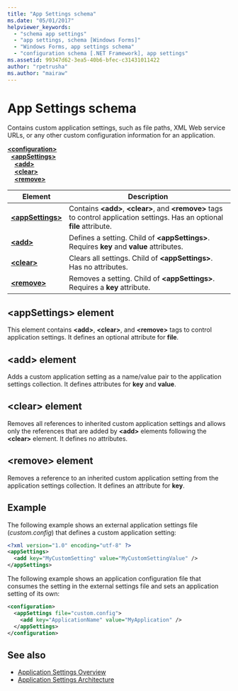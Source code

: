 ```yaml
---
title: "App Settings schema"
ms.date: "05/01/2017"
helpviewer_keywords: 
  - "schema app settings"
  - "app settings, schema [Windows Forms]"
  - "Windows Forms, app settings schema"
  - "configuration schema [.NET Framework], app settings"
ms.assetid: 99347d62-3ea5-40b6-bfec-c31431011422
author: "rpetrusha"
ms.author: "mairaw"
---
```


# App Settings schema

Contains custom application settings, such as file paths, XML Web service URLs, or any other custom configuration information for an application.

[**\<configuration>**](../configuration-element.md)   
&nbsp;&nbsp;[**\<appSettings>**](./appsettings-element-for-configuration.md)   
&nbsp;&nbsp;&nbsp;&nbsp;[**\<add>**](./add-element-for-appsettings.md)   
&nbsp;&nbsp;&nbsp;&nbsp;[**\<clear>**](./clear-element-for-appsettings.md)   
&nbsp;&nbsp;&nbsp;&nbsp;[**\<remove>**](./remove-element-for-appsettings.md)

| Element | Description |
| ------- | ----------- |
| [**\<appSettings>**](./appsettings-element-for-configuration.md) | Contains **\<add>**, **\<clear>**, and **\<remove>** tags to control application settings. Has an optional **file** attribute. |
| [**\<add>**](./add-element-for-appsettings.md) | Defines a setting. Child of **\<appSettings>**. Requires **key** and **value** attributes. |
| [**\<clear>**](./clear-element-for-appsettings.md) | Clears all settings. Child of **\<appSettings>**. Has no attributes. |
| [**\<remove>**](./remove-element-for-appsettings.md) | Removes a setting. Child of **\<appSettings>**. Requires a **key** attribute. |

## \<appSettings> element

This element contains **\<add>**, **\<clear>**, and **\<remove>** tags to control application settings. It defines an optional attribute for **file**.

## \<add> element

Adds a custom application setting as a name/value pair to the application settings collection. It defines attributes for **key** and **value**.

## \<clear> element

Removes all references to inherited custom application settings and allows only the references that are added by **\<add>** elements following the **\<clear>** element. It defines no attributes.

## \<remove> element

Removes a reference to an inherited custom application setting from the application settings collection. It defines an attribute for **key**.

## Example

The following example shows an external application settings file (*custom.config*) that defines a custom application setting:

```xml
<?xml version="1.0" encoding="utf-8" ?>
<appSettings>
  <add key="MyCustomSetting" value="MyCustomSettingValue" />
</appSettings>
```

The following example shows an application configuration file that consumes the setting in the external settings file and sets an application setting of its own:

```xml
<configuration>
  <appSettings file="custom.config">
    <add key="ApplicationName" value="MyApplication" />
  </appSettings>
</configuration>
```

## See also

- [Application Settings Overview](../../../winforms/advanced/application-settings-overview.md)
- [Application Settings Architecture](../../../winforms/advanced/application-settings-architecture.md)
